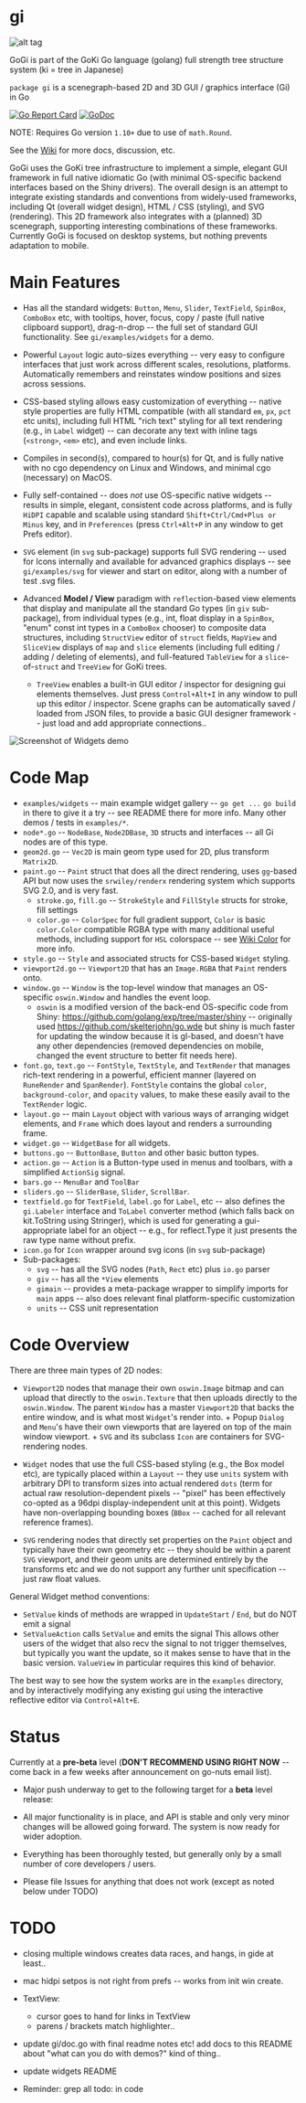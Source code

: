# gi

![alt tag](logo/gogi_logo.png)

GoGi is part of the GoKi Go language (golang) full strength tree structure system (ki = tree in Japanese)

`package gi` is a scenegraph-based 2D and 3D GUI / graphics interface (Gi) in Go

[![Go Report Card](https://goreportcard.com/badge/github.com/goki/gi)](https://goreportcard.com/report/github.com/goki/gi)
[![GoDoc](https://godoc.org/github.com/goki/gi?status.svg)](http://godoc.org/github.com/goki/gi)

NOTE: Requires Go version `1.10+` due to use of `math.Round`.

See the [Wiki](https://github.com/goki/gi/wiki) for more docs, discussion, etc.

GoGi uses the GoKi tree infrastructure to implement a simple, elegant GUI framework in full native idiomatic Go (with minimal OS-specific backend interfaces based on the Shiny drivers).  The overall design is an attempt to integrate existing standards and conventions from widely-used frameworks, including Qt (overall widget design), HTML / CSS (styling), and SVG (rendering).  This 2D framework also integrates with a (planned) 3D scenegraph, supporting interesting combinations of these frameworks.  Currently GoGi is focused on desktop systems, but nothing prevents adaptation to mobile.

# Main Features

* Has all the standard widgets: `Button`, `Menu`, `Slider`, `TextField`, `SpinBox`, `ComboBox` etc, with tooltips, hover, focus, copy / paste (full native clipboard support), drag-n-drop -- the full set of standard GUI functionality.  See `gi/examples/widgets` for a demo.

* Powerful `Layout` logic auto-sizes everything -- very easy to configure interfaces that just work across different scales, resolutions, platforms.  Automatically remembers and reinstates window positions and sizes across sessions.

* CSS-based styling allows easy customization of everything -- native style properties are fully HTML compatible (with all standard `em`, `px`, `pct` etc units), including full HTML "rich text" styling for all text rendering (e.g., in `Label` widget) -- can decorate any text with inline tags (`<strong>`, `<em>` etc), and even include links.

* Compiles in second(s), compared to hour(s) for Qt, and is fully native with no cgo dependency on Linux and Windows, and minimal cgo (necessary) on MacOS.

* Fully self-contained -- does *not* use OS-specific native widgets -- results in simple, elegant, consistent code across platforms, and is fully `HiDPI` capable and scalable using standard `Shift+Ctrl/Cmd+Plus or Minus` key, and in `Preferences` (press `Ctrl+Alt+P` in any window to get Prefs editor).

* `SVG` element (in `svg` sub-package) supports full SVG rendering -- used for Icons internally and available for advanced graphics displays -- see `gi/examples/svg` for viewer and start on editor, along with a number of test .svg files.

* Advanced **Model / View** paradigm with `reflect`ion-based view elements that display and manipulate all the standard Go types (in `giv` sub-package), from individual types (e.g., int, float display in a `SpinBox`, "enum" const int types in a `ComboBox` chooser) to composite data structures, including `StructView` editor of `struct` fields, `MapView` and `SliceView` displays of `map` and `slice` elements (including full editing / adding / deleting of elements), and full-featured `TableView` for a `slice`-of-`struct` and `TreeView` for GoKi trees.
	+ `TreeView` enables a built-in GUI editor / inspector for designing gui elements themselves.  Just press `Control+Alt+I` in any window to pull up this editor / inspector.  Scene graphs can be automatically saved / loaded from JSON files, to provide a basic GUI designer framework -- just load and add appropriate connections..

![Screenshot of Widgets demo](screenshot.png?raw=true "Screenshot of Widgets demo")

# Code Map

* `examples/widgets` -- main example widget gallery -- `go get ...` `go build` in there to give it a try -- see README there for more info.  Many other demos / tests in `examples/*`.
* `node*.go` -- `NodeBase`, `Node2DBase`, `3D` structs and interfaces -- all Gi nodes are of this type.
* `geom2d.go` -- `Vec2D` is main geom type used for 2D, plus transform `Matrix2D`.
* `paint.go` -- `Paint` struct that does all the direct rendering, uses `gg`-based API but now uses the `srwiley/renderx` rendering system which supports SVG 2.0, and is very fast.
	+ `stroke.go`, `fill.go` -- `StrokeStyle` and `FillStyle` structs for stroke, fill settings
	+ `color.go` -- `ColorSpec` for full gradient support, `Color` is basic `color.Color` compatible RGBA type with many additional useful methods, including support for `HSL` colorspace -- see [Wiki Color](https://github.com/goki/gi/wikiColor) for more info.
* `style.go` -- `Style` and associated structs for CSS-based `Widget` styling.
* `viewport2d.go` -- `Viewport2D` that has an `Image.RGBA` that `Paint` renders onto.
* `window.go` -- `Window` is the top-level window that manages an OS-specific `oswin.Window` and handles the event loop.
	+ `oswin` is a modified version of the back-end OS-specific code from Shiny: https://github.com/golang/exp/tree/master/shiny -- originally used https://github.com/skelterjohn/go.wde but shiny is much faster for updating the window because it is gl-based, and doesn't have any other dependencies (removed dependencies on mobile, changed the event structure to better fit needs here).
* `font.go`, `text.go` -- `FontStyle`, `TextStyle`, and `TextRender` that manages rich-text rendering in a powerful, efficient manner (layered on `RuneRender` and `SpanRender`).  `FontStyle` contains the global `color`,  `background-color`, and `opacity` values, to make these easily avail to the `TextRender` logic.
* `layout.go` -- main `Layout` object with various ways of arranging widget elements, and `Frame` which does layout and renders a surrounding frame.
* `widget.go` -- `WidgetBase` for all widgets.
* `buttons.go` -- `ButtonBase`, `Button` and other basic button types.
* `action.go` -- `Action` is a Button-type used in menus and toolbars, with a simplified `ActionSig` signal.
* `bars.go` -- `MenuBar` and `ToolBar`
* `sliders.go` -- `SliderBase`, `Slider`, `ScrollBar`.
* `textfield.go` for `TextField`, `label.go` for `Label`, etc -- also defines the `gi.Labeler` interface and `ToLabel` converter method (which falls back on kit.ToString using Stringer), which is used for generating a gui-appropriate label for an object -- e.g., for reflect.Type it just presents the raw type name without prefix.
* `icon.go` for `Icon` wrapper around svg icons (in `svg` sub-package)
* Sub-packages:
	+ `svg` -- has all the SVG nodes (`Path`, `Rect` etc) plus `io.go` parser
	+ `giv` -- has all the `*View` elements
	+ `gimain` -- provides a meta-package wrapper to simplify imports for `main` apps -- also does relevant final platform-specific customization
	+ `units` -- CSS unit representation

# Code Overview

There are three main types of 2D nodes:

* `Viewport2D` nodes that manage their own `oswin.Image` bitmap and can upload that directly to the `oswin.Texture` that then uploads directly to the `oswin.Window`.  The parent `Window` has a master `Viewport2D` that backs the entire window, and is what most `Widget`'s render into.
		+ Popup `Dialog` and `Menu`'s have their own viewports that are layered on top of the main window viewport.
		+ `SVG` and its subclass `Icon` are containers for SVG-rendering nodes.

* `Widget` nodes that use the full CSS-based styling (e.g., the Box model etc), are typically placed within a `Layout` -- they use `units` system with arbitrary DPI to transform sizes into actual rendered `dots` (term for actual raw resolution-dependent pixels -- "pixel" has been effectively co-opted as a 96dpi display-independent unit at this point).  Widgets have non-overlapping bounding boxes (`BBox` -- cached for all relevant reference frames).

* `SVG` rendering nodes that directly set properties on the `Paint` object and typically have their own geometry etc -- they should be within a parent `SVG` viewport, and their geom units are determined entirely by the transforms etc and we do not support any further unit specification -- just raw float values.

General Widget method conventions:
* `SetValue` kinds of methods are wrapped in `UpdateStart` / `End`, but do NOT emit a signal
* `SetValueAction` calls `SetValue` and emits the signal
This allows other users of the widget that also recv the signal to not trigger themselves, but typically you want the update, so it makes sense to have that in the basic version.  `ValueView` in particular requires this kind of behavior.

The best way to see how the system works are in the `examples` directory, and by interactively modifying any existing gui using the interactive reflective editor via `Control+Alt+E`.

# Status

Currently at a **pre-beta** level (**DON'T RECOMMEND USING RIGHT NOW** -- come back in a few weeks after announcement on go-nuts email list).

* Major push underway to get to the following target for a **beta** level release:

* All major functionality is in place, and API is stable and only very minor changes will be allowed going forward.  The system is now ready for wider adoption.

* Everything has been thoroughly tested, but generally only by a small number of core developers / users.

* Please file Issues for anything that does not work (except as noted below under TODO)



# TODO

* closing multiple windows creates data races, and hangs, in gide at least..

* mac hidpi setpos is not right from prefs -- works from init win create.

* TextView:
	+ cursor goes to hand for links in TextView
	+ parens / brackets match highlighter..

* update gi/doc.go with final readme notes etc!  add docs to this README about
  "what can you do with demos?" kind of thing..

* update widgets README

* Reminder: grep all todo: in code


